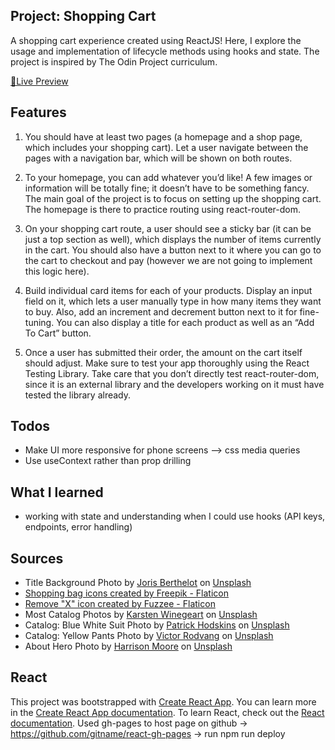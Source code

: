 ## Project: Shopping Cart

A shopping cart experience created using ReactJS! Here, I explore the usage and implementation of lifecycle methods using hooks and state. The project is inspired by The Odin Project curriculum.

<a href="https://dicristea.github.io/shopping-cart/">🔗Live Preview</a>

## Features

1. You should have at least two pages (a homepage and a shop page, which includes your shopping cart). Let a user navigate between the pages with a navigation bar, which will be shown on both routes.

2. To your homepage, you can add whatever you’d like! A few images or information will be totally fine; it doesn’t have to be something fancy. The main goal of the project is to focus on setting up the shopping cart. The homepage is there to practice routing using react-router-dom.

3. On your shopping cart route, a user should see a sticky bar (it can be just a top section as well), which displays the number of items currently in the cart. You should also have a button next to it where you can go to the cart to checkout and pay (however we are not going to implement this logic here).

4. Build individual card items for each of your products. Display an input field on it, which lets a user manually type in how many items they want to buy. Also, add an increment and decrement button next to it for fine-tuning. You can also display a title for each product as well as an “Add To Cart” button.

5. Once a user has submitted their order, the amount on the cart itself should adjust.
   Make sure to test your app thoroughly using the React Testing Library. Take care that you don’t directly test react-router-dom, since it is an external library and the developers working on it must have tested the library already.

## Todos

- Make UI more responsive for phone screens --> css media queries
- Use useContext rather than prop drilling

## What I learned

- working with state and understanding when I could use hooks (API keys, endpoints, error handling)

## Sources

- Title Background Photo by <a href="https://unsplash.com/@eexit?utm_source=unsplash&utm_medium=referral&utm_content=creditCopyText">Joris Berthelot</a> on <a href="https://unsplash.com/photos/EnTU_hr9wPA?utm_source=unsplash&utm_medium=referral&utm_content=creditCopyText">Unsplash</a>
- <a href="https://www.flaticon.com/free-icons/shopping-bag" title="shopping bag icons">Shopping bag icons created by Freepik - Flaticon</a>
- <a href="https://www.flaticon.com/free-icons/close" title="close icons">Remove "X" icon created by Fuzzee - Flaticon</a>
- Most Catalog Photos by <a href="https://unsplash.com/@karsten116?utm_source=unsplash&utm_medium=referral&utm_content=creditCopyText">Karsten Winegeart</a> on <a href="https://unsplash.com/photos/Wc0xH0tFkpI?utm_source=unsplash&utm_medium=referral&utm_content=creditCopyText">Unsplash</a>
- Catalog: Blue White Suit Photo by <a href="https://unsplash.com/@phodskins?utm_source=unsplash&utm_medium=referral&utm_content=creditCopyText">Patrick Hodskins</a> on <a href="https://unsplash.com/photos/YKikzmEOJXM?utm_source=unsplash&utm_medium=referral&utm_content=creditCopyText">Unsplash</a>
- Catalog: Yellow Pants Photo by <a href="https://unsplash.com/@rodograph?utm_source=unsplash&utm_medium=referral&utm_content=creditCopyText">Victor Rodvang</a> on <a href="https://unsplash.com/photos/kIavtjR0sZY?utm_source=unsplash&utm_medium=referral&utm_content=creditCopyText">Unsplash</a>
- About Hero Photo by <a href="https://unsplash.com/@moorecreative?utm_source=unsplash&utm_medium=referral&utm_content=creditCopyText">Harrison Moore</a> on <a href="https://unsplash.com/photos/pNuBdhn8vKU?utm_source=unsplash&utm_medium=referral&utm_content=creditCopyText">Unsplash</a>

## React

This project was bootstrapped with [Create React App](https://github.com/facebook/create-react-app).
You can learn more in the [Create React App documentation](https://facebook.github.io/create-react-app/docs/getting-started).
To learn React, check out the [React documentation](https://reactjs.org/).
Used gh-pages to host page on github -> https://github.com/gitname/react-gh-pages -> run npm run deploy
